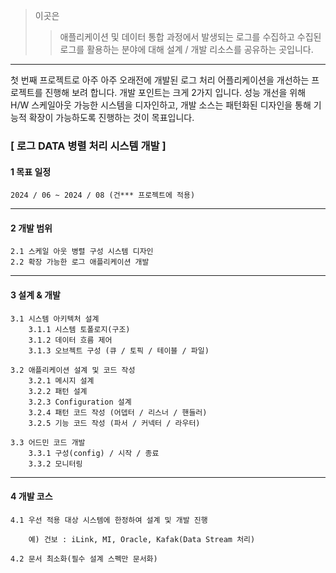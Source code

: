 > 이곳은 
>> 애플리케이션 및 데이터 통합 과정에서 발생되는 로그를 수집하고 
>> 수집된 로그를 활용하는 분야에 대해 설계 / 개발 리소스를 공유하는 곳입니다.
---

첫 번째 프로젝트로 아주 아주 오래전에 개발된 로그 처리 어플리케이션을 개선하는 프로젝트를 진행해 보려 합니다.
개발 포인트는 크게 2가지 입니다. 성능 개선을 위해 H/W 스케일아웃 가능한 시스템을 디자인하고, 
개발 소스는 패턴화된 디자인을 통해 기능적 확장이 가능하도록 진행하는 것이 목표입니다.

### [ 로그 DATA 병렬 처리 시스템 개발 ] 

#### 1 목표 일정
    2024 / 06 ~ 2024 / 08 (건*** 프로젝트에 적용) 
---
#### 2 개발 범위
    2.1 스케일 아웃 병렬 구성 시스템 디자인
    2.2 확장 가능한 로그 애플리케이션 개발 
---
#### 3 설계 & 개발
    3.1 시스템 아키텍처 설계 
        3.1.1 시스템 토폴로지(구조)
        3.1.2 데이터 흐름 제어
        3.1.3 오브젝트 구성 (큐 / 토픽 / 테이블 / 파일) 

    3.2 애플리케이션 설계 및 코드 작성 
        3.2.1 메시지 설계        
        3.2.2 패턴 설계
        3.2.3 Configuration 설계
        3.2.4 패턴 코드 작성 (어뎁터 / 리스너 / 핸들러)
        3.2.5 기능 코드 작성 (파서 / 커넥터 / 라우터)

    3.3 어드민 코드 개발
        3.3.1 구성(config) / 시작 / 종료  
        3.3.2 모니터링
---
#### 4 개발 코스
    4.1 우선 적용 대상 시스템에 한정하여 설계 및 개발 진행    
        
        예) 건보 : iLink, MI, Oracle, Kafak(Data Stream 처리)
    
    4.2 문서 최소화(필수 설계 스펙만 문서화)
